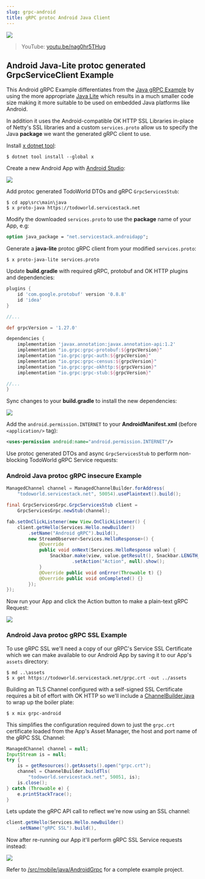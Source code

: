 ```yaml
---
slug: grpc-android
title: gRPC protoc Android Java Client
---
```


[![](https://raw.githubusercontent.com/NetCoreApps/todo-world/master/src/TodoWorld/wwwroot/assets/img/android/android-grpc-ssl.png)](https://youtu.be/nag0hr5THug)

> YouTube: [youtu.be/nag0hr5THug](https://youtu.be/nag0hr5THug)

## Android Java-Lite protoc generated GrpcServiceClient Example

This Android gRPC Example differentiates from the [Java gRPC Example](#java) by using the more appropriate
[Java Lite](https://github.com/protocolbuffers/protobuf/blob/master/java/lite.md) which results in a 
much smaller code size making it more suitable to be used on embedded Java platforms like Android.

In addition it uses the Android-compatible OK HTTP SSL Libraries in-place of Netty's SSL libraries and a 
custom `services.proto` allow us to specify the Java **package** we want the generated gRPC client to use.

Install [x dotnet tool](https://docs.servicestack.net/dotnet-tool):
    
    $ dotnet tool install --global x 

Create a new Android App with [Android Studio](https://developer.android.com/studio):

![](https://raw.githubusercontent.com/NetCoreApps/todo-world/master/src/TodoWorld/wwwroot/assets/img/android/new-android-project.png)

Add protoc generated TodoWorld DTOs and gRPC `GrpcServicesStub`:

    $ cd app\src\main\java
    $ x proto-java https://todoworld.servicestack.net

Modify the downloaded `services.proto` to use the **package** name of your App, e.g:

```proto
option java_package = "net.servicestack.androidapp";
```

Generate a **java-lite** protoc gRPC client from your modified `services.proto`:

    $ x proto-java-lite services.proto

Update **build.gradle** with required gRPC, protobuf and OK HTTP plugins and dependencies:

```gradle
plugins {
    id 'com.google.protobuf' version '0.8.8'
    id 'idea'
}

//...

def grpcVersion = '1.27.0'

dependencies {
    implementation 'javax.annotation:javax.annotation-api:1.2'
    implementation "io.grpc:grpc-protobuf:${grpcVersion}"
    implementation "io.grpc:grpc-auth:${grpcVersion}"
    implementation "io.grpc:grpc-census:${grpcVersion}"
    implementation "io.grpc:grpc-okhttp:${grpcVersion}"
    implementation "io.grpc:grpc-stub:${grpcVersion}"

//...
}
```

Sync changes to your **build.gradle** to install the new dependencies: 

![](https://raw.githubusercontent.com/NetCoreApps/todo-world/master/src/TodoWorld/wwwroot/assets/img/android/gradle-sync.png)

Add the `android.permission.INTERNET` to your **AndroidManifest.xml** (before `<application/>` tag):

```xml
<uses-permission android:name="android.permission.INTERNET"/>
```

Use protoc generated DTOs and async `GrpcServicesStub` to perform non-blocking TodoWorld gRPC Service requests:

### Android Java protoc gRPC insecure Example

```java
ManagedChannel channel = ManagedChannelBuilder.forAddress(
    "todoworld.servicestack.net", 50054).usePlaintext().build();

final GrpcServicesGrpc.GrpcServicesStub client =
    GrpcServicesGrpc.newStub(channel);

fab.setOnClickListener(new View.OnClickListener() {
    client.getHello(Services.Hello.newBuilder()
        .setName("Android gRPC").build(),
        new StreamObserver<Services.HelloResponse>() {
            @Override
            public void onNext(Services.HelloResponse value) {
                Snackbar.make(view, value.getResult(), Snackbar.LENGTH_LONG)
                        .setAction("Action", null).show();
            }
            @Override public void onError(Throwable t) {}
            @Override public void onCompleted() {}
        });
});
```

Now run your App and click the Action button to make a plain-text gRPC Request:

![](https://raw.githubusercontent.com/NetCoreApps/todo-world/master/src/TodoWorld/wwwroot/assets/img/android/android-grpc-insecure.png)

### Android Java protoc gRPC SSL Example

To use gRPC SSL we'll need a copy of our gRPC's Service SSL Certificate which we can make available to our
Android App by saving it to our App's `assets` directory:

    $ md ..\assets
    $ x get https://todoworld.servicestack.net/grpc.crt -out ../assets

Building an TLS Channel configured with a self-signed SSL Certificate requires a bit of effort with OK HTTP
so we'll include a [ChannelBuilder.java](https://gist.github.com/gistlyn/0a3311c1b72b136bdfae616507cc38af)
to wrap up the boiler plate:

    $ x mix grpc-android

This simplifies the configuration required down to just the `grpc.crt` certificate loaded from the 
App's Asset Manager, the host and port name of the gRPC SSL Channel: 

```java
ManagedChannel channel = null;
InputStream is = null;
try {
    is = getResources().getAssets().open("grpc.crt");
    channel = ChannelBuilder.buildTls(
        "todoworld.servicestack.net", 50051, is);
    is.close();
} catch (Throwable e) {
    e.printStackTrace();
}
```

Lets update the gRPC API call to reflect we're now using an SSL channel:

```java
client.getHello(Services.Hello.newBuilder()
    .setName("gRPC SSL").build(),
```

Now after re-running our App it'll perform gRPC SSL Service requests instead:

![](https://raw.githubusercontent.com/NetCoreApps/todo-world/master/src/TodoWorld/wwwroot/assets/img/android/android-grpc-ssl.png)

Refer to [/src/mobile/java/AndroidGrpc](https://github.com/NetCoreApps/todo-world/tree/master/src/mobile/java/AndroidGrpc)
for a complete example project.
